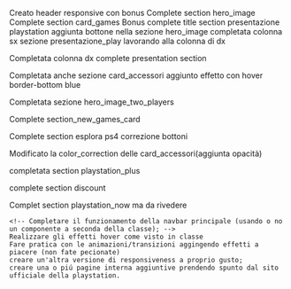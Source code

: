 Creato header responsive
con bonus
Complete section hero_image
Complete section card_games
Bonus
complete title section presentazione playstation
aggiunta bottone nella sezione hero_image
completata colonna sx sezione presentazione_play
lavorando alla colonna di dx

Completata colonna dx
complete presentation section

Completata anche sezione card_accessori aggiunto effetto con hover border-bottom blue

Completata sezione hero_image_two_players 


Complete section_new_games_card

Complete section esplora ps4 
correzione bottoni

Modificato la color_correction delle card_accessori(aggiunta opacità)


completata section playstation_plus 

complete section discount

Complet section playstation_now ma da rivedere
















    <!-- Completare il funzionamento della navbar principale (usando o no un componente a seconda della classe); -->
    Realizzare gli effetti hover come visto in classe
    Fare pratica con le animazioni/transizioni aggingendo effetti a piacere (non fate pecionate)
    creare un'altra versione di responsiveness a proprio gusto;
    creare una o piú pagine interna aggiuntive prendendo spunto dal sito ufficiale della playstation.